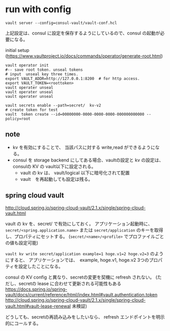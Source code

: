 # run with config

`vault server --config=consul-vault/vault-conf.hcl`

上記設定は、consul に設定を保存するようにしているので、consul の起動が必要になる。

initial setup　(https://www.vaultproject.io/docs/commands/operator/generate-root.html)

```
vault operator init
#-- save root token. unseal tokens
# input  unseal key three times.
export VAULT_ADDR=http://127.0.0.1:8200  # for http access.
export VAULT_TOKEN=<roottoken>
vault operater unseal 
vault operater unseal
vault operater unseal

vault secrets enable --path=secret/  kv-v2
# create token for test
vault  token create --id=00000000-0000-0000-0000-000000000000 --policy=root
```

## note

+ kv を有効にすることで、 当該パスに対する write,read ができるようになる。
+ consul を storage backend にしてある場合、vaultの設定と kv の設定は、consulの KV の vault以下に設定される。
    + vault の kv は、 vault/logical 以下に暗号化されて配置
    + vault　を再起動しても設定は残る。

## spring cloud vault

http://cloud.spring.io/spring-cloud-vault/2.1.x/single/spring-cloud-vault.html

vault の kv を、secret/ で有効にしておく。
アプリケーション起動時に、　`secret/<spring.application.name>` または `secret/application` のキーを取得し、プロパティにセットする。
(`secret/<name>/<profile>` でプロファイルごとの値も設定可能)

`vault kv write secret/application example=1 hoge.v1=2 hoge.v2=3` のようにすると、
アプリケーションでは、　example, hoge.v1, hoge.v2 3つのプロパティを設定したことになる。

consul の KV config と異なり、secretの変更を契機に refresh されない。
(ただし、secretの lease に合わせて更新される可能性もある
https://docs.spring.io/spring-vault/docs/current/reference/html/index.html#vault.authentication.token
http://cloud.spring.io/spring-cloud-vault/2.1.x/single/spring-cloud-vault.html#vault-lease-renewal
未検証)

どうしても、secretの再読み込みをしたいなら、 refresh エンドポイントを明示的にコールする。

